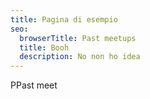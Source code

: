 ```yaml
---
title: Pagina di esempio
seo:
  browserTitle: Past meetups
  title: Booh
  description: No non ho idea
---
```

PPast meet